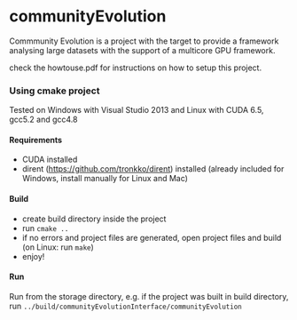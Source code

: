 # communityEvolution

Commmunity Evolution is a project with the target to provide a framework analysing large datasets with the support of a multicore GPU framework. 

check the howtouse.pdf for instructions on how to setup this project. 

### Using cmake project
Tested on Windows with Visual Studio 2013 and Linux with CUDA 6.5, gcc5.2 and gcc4.8
#### Requirements
* CUDA installed
* dirent (https://github.com/tronkko/dirent) installed (already included for Windows, install manually for Linux and Mac)

#### Build
* create build directory inside the project
* run ```cmake ..```
* if no errors and project files are generated, open project files and build (on Linux: run ```make```)
* enjoy!

#### Run
Run from the storage directory, e.g. if the project was built in build directory, 
run ```../build/communityEvolutionInterface/communityEvolution```

